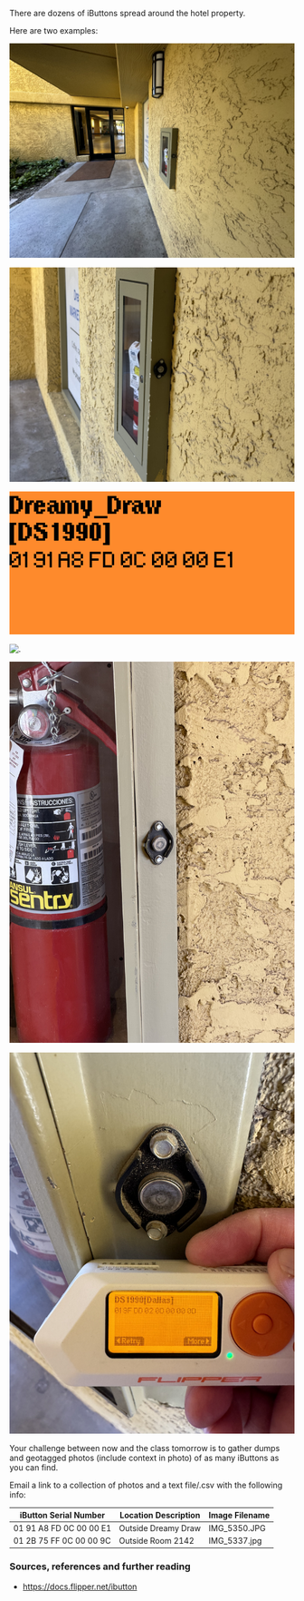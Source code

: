 There are dozens of iButtons spread around the hotel property.

Here are two examples:

![.](./images/IMG_5350.jpg)

![.](./images/IMG_5351.jpg)

![.](./images/Screenshot-20240220-115657.png)

![.](./images/IMG_5337.jpg)

![.](./images/IMG_5338.jpg)

![.](./images/IMG_5336.jpg)


Your challenge between now and the class tomorrow is to gather dumps and geotagged photos (include context in photo) of as many iButtons as you can find.

Email a link to a collection of photos and a text file/.csv with the following info:

| iButton Serial Number | Location Description | Image Filename |
| ------------- | ------------- | ------------- |
| 01 91 A8 FD 0C 00 00 E1 | Outside Dreamy Draw | IMG_5350.JPG | 
| 01 2B 75 FF 0C 00 00 9C | Outside Room 2142 | IMG_5337.jpg | 


### Sources, references and further reading

* https://docs.flipper.net/ibutton
